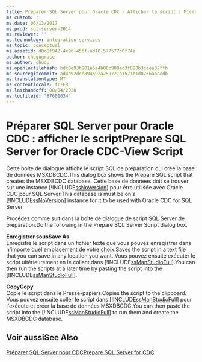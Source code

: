 ```yaml
---
title: Préparer SQL Server pour Oracle CDC - Afficher le script | Microsoft Docs
ms.custom: ''
ms.date: 06/13/2017
ms.prod: sql-server-2014
ms.reviewer: ''
ms.technology: integration-services
ms.topic: conceptual
ms.assetid: d0c8f942-4c96-456f-ad10-577577c0f74e
author: chugugrace
ms.author: chugu
ms.openlocfilehash: bdc0e93b901a6a4b00c908ec3f898b3ceea32ffb
ms.sourcegitcommit: ad4d92dce894592a259721a1571b1d8736abacdb
ms.translationtype: MT
ms.contentlocale: fr-FR
ms.lasthandoff: 08/04/2020
ms.locfileid: "87601034"
---
```

# <a name="prepare-sql-server-for-oracle-cdc-view-script"></a><span data-ttu-id="3f6c6-102">Préparer SQL Server pour Oracle CDC : afficher le script</span><span class="sxs-lookup"><span data-stu-id="3f6c6-102">Prepare SQL Server for Oracle CDC-View Script</span></span>
  <span data-ttu-id="3f6c6-103">Cette boîte de dialogue affiche le script SQL de préparation qui crée la base de données MSXDBCDC.</span><span class="sxs-lookup"><span data-stu-id="3f6c6-103">This dialog box shows the Prepare SQL script that creates the MSXDBCDC database.</span></span> <span data-ttu-id="3f6c6-104">Cette base de données doit se trouver sur une instance [!INCLUDE[ssNoVersion](../../includes/ssnoversion-md.md)] pour être utilisée avec Oracle CDC pour SQL Server.</span><span class="sxs-lookup"><span data-stu-id="3f6c6-104">This database is must be on a [!INCLUDE[ssNoVersion](../../includes/ssnoversion-md.md)] instance for it to be used with Oracle CDC for SQL Server.</span></span>  
  
 <span data-ttu-id="3f6c6-105">Procédez comme suit dans la boîte de dialogue de script SQL Server de préparation.</span><span class="sxs-lookup"><span data-stu-id="3f6c6-105">Do the following in the Prepare SQL Server Script dialog box.</span></span>  
  
 <span data-ttu-id="3f6c6-106">**Enregistrer sous**</span><span class="sxs-lookup"><span data-stu-id="3f6c6-106">**Save As**</span></span>  
 <span data-ttu-id="3f6c6-107">Enregistre le script dans un fichier texte que vous pouvez enregistrer dans n'importe quel emplacement de votre choix.</span><span class="sxs-lookup"><span data-stu-id="3f6c6-107">Saves the script in a text file that you can save in any location you want.</span></span> <span data-ttu-id="3f6c6-108">Vous pouvez ensuite exécuter le script ultérieurement en le collant dans [!INCLUDE[ssManStudioFull](../../includes/ssmanstudiofull-md.md)].</span><span class="sxs-lookup"><span data-stu-id="3f6c6-108">You can then run the scripts at a later time by pasting the script into the [!INCLUDE[ssManStudioFull](../../includes/ssmanstudiofull-md.md)].</span></span>  
  
 <span data-ttu-id="3f6c6-109">**Copy**</span><span class="sxs-lookup"><span data-stu-id="3f6c6-109">**Copy**</span></span>  
 <span data-ttu-id="3f6c6-110">Copie le script dans le Presse-papiers.</span><span class="sxs-lookup"><span data-stu-id="3f6c6-110">Copies the script to the clipboard.</span></span> <span data-ttu-id="3f6c6-111">Vous pouvez ensuite coller le script dans [!INCLUDE[ssManStudioFull](../../includes/ssmanstudiofull-md.md)] pour l'exécute et créer la base de données MSXDBCDC.</span><span class="sxs-lookup"><span data-stu-id="3f6c6-111">You can then paste the script into the [!INCLUDE[ssManStudioFull](../../includes/ssmanstudiofull-md.md)] to run them and create the MSXDBCDC database.</span></span>  
  
## <a name="see-also"></a><span data-ttu-id="3f6c6-112">Voir aussi</span><span class="sxs-lookup"><span data-stu-id="3f6c6-112">See Also</span></span>  
 [<span data-ttu-id="3f6c6-113">Préparer SQL Server pour CDC</span><span class="sxs-lookup"><span data-stu-id="3f6c6-113">Prepare SQL Server for CDC</span></span>](prepare-sql-server-for-cdc.md)  
  
  
